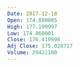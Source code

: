 ```yaml
---
Date: 2017-12-18
Open: 174.880005
High: 177.199997
Low: 174.860001
Close: 176.419998
Adj Close: 175.028717
Volume: 29421100
---
```

